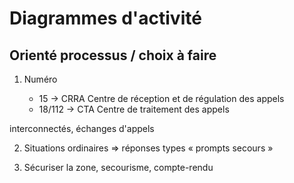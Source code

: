 Diagrammes d'activité
=====================

Orienté processus / choix à faire
---------------------------------

1. Numéro

    - 15 -> CRRA Centre de réception et de régulation des appels
    - 18/112 -> CTA Centre de traitement des appels

interconnectés, échanges d'appels

2. Situations ordinaires => réponses types « prompts secours »

3. Sécuriser la zone, secourisme, compte-rendu

